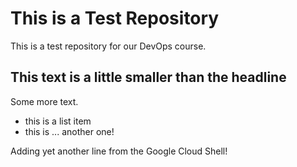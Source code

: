 # This is a Test Repository

This is a test repository for our DevOps course.

## This text is a little smaller than the headline

Some more text.

* this is a list item
* this is ... another one!

Adding yet another line from the Google Cloud Shell!
